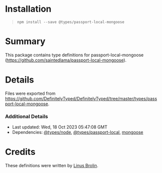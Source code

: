 # Installation
> `npm install --save @types/passport-local-mongoose`

# Summary
This package contains type definitions for passport-local-mongoose (https://github.com/saintedlama/passport-local-mongoose).

# Details
Files were exported from https://github.com/DefinitelyTyped/DefinitelyTyped/tree/master/types/passport-local-mongoose.

### Additional Details
 * Last updated: Wed, 18 Oct 2023 05:47:08 GMT
 * Dependencies: [@types/node](https://npmjs.com/package/@types/node), [@types/passport-local](https://npmjs.com/package/@types/passport-local), [mongoose](https://npmjs.com/package/mongoose)

# Credits
These definitions were written by [Linus Brolin](https://github.com/linusbrolin).
